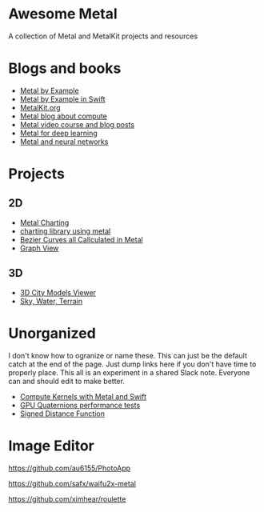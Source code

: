 # Awesome Metal
A collection of Metal and MetalKit projects and resources

# Blogs and books
- [Metal by Example](https://github.com/metal-by-example/sample-code)
- [Metal by Example in Swift](https://github.com/carolight/MBEsample-code)
- [MetalKit.org](https://github.com/MetalKit)
- [Metal blog about compute](http://flexmonkey.blogspot.com/search?q=metal)
- [Metal video course and blog posts](https://www.raywenderlich.com/?s=metal)
- [Metal for deep learning](https://memkite.com/blog/category/metal-2/index.html)
- [Metal and neural networks](http://machinethink.net/blog/)

# Projects
## 2D
- [Metal Charting](https://github.com/evadne/metrics)
- [charting library using metal](https://github.com/wfreaks/metal_chart)
- [Bezier Curves all Callculated in Metal](https://github.com/eldade/ios_metal_bezier_renderer)
- [Graph View](https://github.com/vegather/GraphView)

## 3D
- [3D City Models Viewer](https://github.com/tudelft3d/azul)
- [Sky, Water, Terrain](https://github.com/ryanmilvenan/advanced_graphics)

# Unorganized
I don't know how to ogranize or name these. This can just be the default catch at the end of the page. Just dump links here if you don't have time to properly place. This all is an experiment in a shared Slack note. Everyone can and should edit to make better. 

- [Compute Kernels with Metal and Swift](https://github.com/hyperjeff/CocoaConfChicago2017)
- [GPU Quaternions performance tests](https://github.com/endavid/VidEngine)
- [Signed Distance Function](https://github.com/novocodev/SDFMetalDemo)

# Image Editor
https://github.com/au6155/PhotoApp

https://github.com/safx/waifu2x-metal

https://github.com/ximhear/roulette
